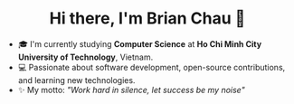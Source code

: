 <!--
**brianchau-star/brianchau-star** is a ✨ special ✨ repository because its `README.md` appears on your GitHub profile.
-->

<h1 align="center">Hi there, I'm Brian Chau 👋</h1>

- 🎓 I'm currently studying **Computer Science** at **Ho Chi Minh City University of Technology**, Vietnam.
- 💻 Passionate about software development, open-source contributions, and learning new technologies.
- ✨ My motto: _"Work hard in silence, let success be my noise"_
